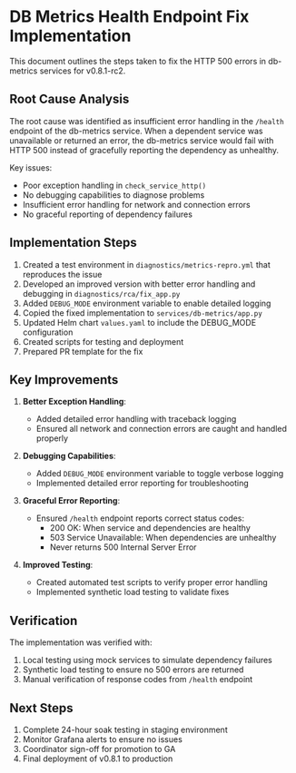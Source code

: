 # DB Metrics Health Endpoint Fix Implementation

This document outlines the steps taken to fix the HTTP 500 errors in db-metrics services for v0.8.1-rc2.

## Root Cause Analysis

The root cause was identified as insufficient error handling in the `/health` endpoint of the db-metrics service. When a dependent service was unavailable or returned an error, the db-metrics service would fail with HTTP 500 instead of gracefully reporting the dependency as unhealthy.

Key issues:
- Poor exception handling in `check_service_http()`
- No debugging capabilities to diagnose problems
- Insufficient error handling for network and connection errors
- No graceful reporting of dependency failures

## Implementation Steps

1. Created a test environment in `diagnostics/metrics-repro.yml` that reproduces the issue
2. Developed an improved version with better error handling and debugging in `diagnostics/rca/fix_app.py`
3. Added `DEBUG_MODE` environment variable to enable detailed logging
4. Copied the fixed implementation to `services/db-metrics/app.py`
5. Updated Helm chart `values.yaml` to include the DEBUG_MODE configuration
6. Created scripts for testing and deployment
7. Prepared PR template for the fix

## Key Improvements

1. **Better Exception Handling**:
   - Added detailed error handling with traceback logging
   - Ensured all network and connection errors are caught and handled properly

2. **Debugging Capabilities**:
   - Added `DEBUG_MODE` environment variable to toggle verbose logging
   - Implemented detailed error reporting for troubleshooting

3. **Graceful Error Reporting**:
   - Ensured `/health` endpoint reports correct status codes:
     - 200 OK: When service and dependencies are healthy
     - 503 Service Unavailable: When dependencies are unhealthy
     - Never returns 500 Internal Server Error

4. **Improved Testing**:
   - Created automated test scripts to verify proper error handling
   - Implemented synthetic load testing to validate fixes

## Verification

The implementation was verified with:
1. Local testing using mock services to simulate dependency failures
2. Synthetic load testing to ensure no 500 errors are returned
3. Manual verification of response codes from `/health` endpoint

## Next Steps

1. Complete 24-hour soak testing in staging environment
2. Monitor Grafana alerts to ensure no issues
3. Coordinator sign-off for promotion to GA
4. Final deployment of v0.8.1 to production